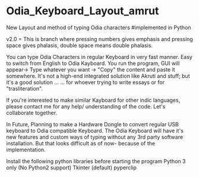 # Odia_Keyboard_Layout_amrut
New Layout and method of typing Odia characters 
#implemented in Python

v2.0 = This is branch where pressing numbers gives emphasis and pressing space gives phalasis, double space means double phalasis.

You can type Odia Characters in regular Keyboard in very fast manner. 
Easy to switch from English to Odia Kayboard.
You run the program, GUI will appear-> Type whatever you want -> "Copy" the content and paste it somewhere.
It's not a high-end integrated solution like Akruti and stuff; but it's a good solution ...
     ... for whoever trying to write essays or for "trasliteration".

If you're interested to make similar Kayboard for other indic languages, please contact me for any help/ understanding of the code. Let's collaborate together.



In Future, Planning to make a Hardware Dongle to convert regular USB keyboard to Odia compatible Keyboard.
The Odia Keyboard will have it's new features and custom ways of typing without any 3rd party software installation.
But that looks  difficult as of now- because of the implementation.


Install the following python libraries before starting the program
Python 3 only (No Python2 support)
Tkinter (default)
pyperclip

